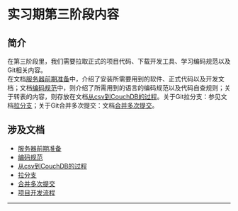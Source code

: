 # 实习期第三阶段内容

## 简介

在第三阶段里，我们需要拉取正式的项目代码、下载开发工具、学习编码规范以及Git相关内容。</br>
在文档[服务器前期准备](/lib/服务器前期准备.md)中，介绍了安装所需要用到的软件、正式代码以及开发文档；文档[编码规范](/lib/code_guide.md)中，则介绍了所需用到的语言的编码规范以及代码自查规则；关于转表的内容，则存放在文档[从csv到CouchDB的过程](/lib/js.md)。关于Git拉分支：参见文档[拉分支](/lib/branch.md)；关于Git合并多次提交：文档[合并多次提交](/lib/git.md)。

## 涉及文档

* [服务器前期准备](/lib/服务器前期准备.md)
* [编码规范](/lib/code_guide.md)
* [从csv到CouchDB的过程](/lib/js.md)
* [拉分支](/lib/branch.md)
* [合并多次提交](/lib/git.md)
* [项目开发流程](/lib/项目开发流程.md)

---
